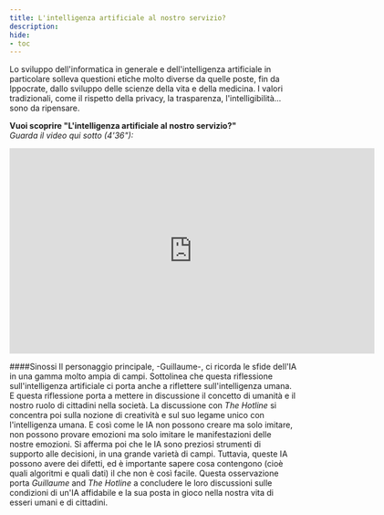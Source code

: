 ```yaml
---
title: L'intelligenza artificiale al nostro servizio?
description:
hide:
- toc
---
```



Lo sviluppo dell'informatica in generale e dell'intelligenza artificiale in particolare solleva questioni etiche molto diverse da quelle poste, fin da Ippocrate, dallo sviluppo delle scienze della vita e della medicina. I valori tradizionali, come il rispetto della privacy, la trasparenza, l'intelligibilità... sono da ripensare.

**Vuoi scoprire "L'intelligenza artificiale al nostro servizio?"**  
_Guarda il video qui sotto (4'36"):_

<center><iframe width="640" height="360" src="https://www.youtube.com/embed/b3ljE6erMkY?rel=0&showinfo=0&cc_load_policy=1&hl=en&modestbranding=1" frameborder="0" allowfullscreen></iframe></center>

####Sinossi
Il personaggio principale, -Guillaume-, ci ricorda le sfide dell'IA in una gamma molto ampia di campi. Sottolinea che questa riflessione sull'intelligenza artificiale ci porta anche a riflettere sull'intelligenza umana. E questa riflessione porta a mettere in discussione il concetto di umanità e il nostro ruolo di cittadini nella società.
La discussione con _The Hotline_ si concentra poi sulla nozione di creatività e sul suo legame unico con l'intelligenza umana. E così come le IA non possono creare ma solo imitare, non possono provare emozioni ma solo imitare le manifestazioni delle nostre emozioni.
Si afferma poi che le IA sono preziosi strumenti di supporto alle decisioni, in una grande varietà di campi. Tuttavia, queste IA possono avere dei difetti, ed è importante sapere cosa contengono (cioè quali algoritmi e quali dati) il che non è così facile.
Questa osservazione porta _Guillaume_ and _The Hotline_ a concludere le loro discussioni sulle condizioni di un'IA affidabile e la sua posta in gioco nella nostra vita di esseri umani e di cittadini.
